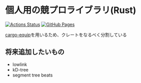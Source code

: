 # 個人用の競プロライブラリ(Rust)
[![Actions Status](https://github.com/CoCo-Japan-pan/procon_lib_rs/workflows/verify/badge.svg)](https://github.com/CoCo-Japan-pan/procon_lib_rs/actions)
[![GitHub Pages](https://img.shields.io/static/v1?label=GitHub+Pages&message=CoCo-Japan-pan+&color=brightgreen&logo=github)](https://CoCo-Japan-pan.github.io/procon_lib_rs/) 

[cargo-equip](https://github.com/qryxip/cargo-equip)を用いるため、クレートをなるべく分割している

## 将来追加したいもの
- lowlink
- kD-tree
- segment tree beats